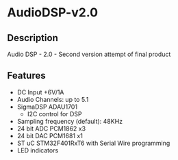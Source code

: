 # AudioDSP-v2.0
## Description
Audio DSP - 2.0 - Second version attempt of final product

## Features
- DC Input +6V/1A
- Audio Channels: up to 5.1
- SigmaDSP ADAU1701
   - I2C control for DSP
- Sampling frequency (default): 48KHz
- 24 bit ADC PCM1862 x3
- 24 bit DAC PCM1681 x1
- ST uC STM32F401RxT6 with Serial Wire programming
- LED indicators